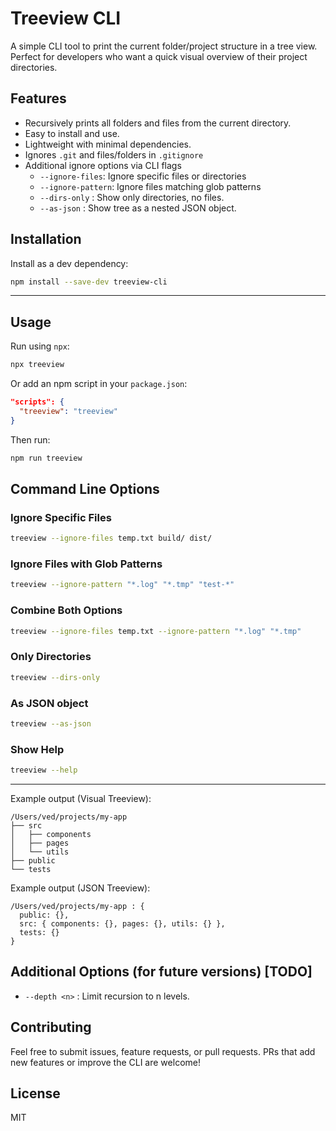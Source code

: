 # Treeview CLI

A simple CLI tool to print the current folder/project structure in a tree view. Perfect for developers who want a quick visual overview of their project directories.
 
## Features 

* Recursively prints all folders and files from the current directory.
* Easy to install and use.
* Lightweight with minimal dependencies.
* Ignores `.git` and files/folders in `.gitignore`
* Additional ignore options via CLI flags 
  * `--ignore-files`: Ignore specific files or directories
  * `--ignore-pattern`: Ignore files matching glob patterns
  * `--dirs-only` : Show only directories, no files.
  * `--as-json` : Show tree as a nested JSON object.

## Installation

Install as a dev dependency:

```bash
npm install --save-dev treeview-cli
```

---

## Usage

Run using `npx`:

```bash
npx treeview
```

Or add an npm script in your `package.json`:

```json
"scripts": {
  "treeview": "treeview"
}
```

Then run:

```bash
npm run treeview
```

## Command Line Options

### Ignore Specific Files

```bash
treeview --ignore-files temp.txt build/ dist/
```

### Ignore Files with Glob Patterns

```bash
treeview --ignore-pattern "*.log" "*.tmp" "test-*"
```

### Combine Both Options

```bash
treeview --ignore-files temp.txt --ignore-pattern "*.log" "*.tmp"
```
### Only Directories

```bash
treeview --dirs-only
```
### As JSON object

```bash
treeview --as-json
```
### Show Help

```bash
treeview --help
```

---

Example output (Visual Treeview):

```
/Users/ved/projects/my-app
├── src
│   ├── components
│   ├── pages
│   └── utils
├── public
└── tests
```
Example output (JSON Treeview):

```
/Users/ved/projects/my-app : {
  public: {},
  src: { components: {}, pages: {}, utils: {} },
  tests: {}
}
```

## Additional Options (for future versions) [TODO]

* `--depth <n>` : Limit recursion to n levels.


## Contributing

Feel free to submit issues, feature requests, or pull requests.
PRs that add new features or improve the CLI are welcome!

## License

MIT
